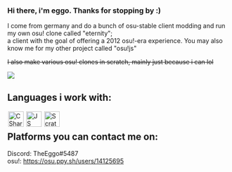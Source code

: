 ### Hi there, i'm eggo. Thanks for stopping by :)

I come from germany and do a bunch of osu-stable client modding and run my own osu! clone called "eternity";
<br>
a client with the goal of offering a 2012 osu!-era experience. You may also know me for my other project called "osu!js"

<s>I also make various osu! clones in scratch, mainly just because i can lol</s>

<img src="https://i.imgur.com/f7JxZvY.jpg"/>

## Languages i work with:
<img style="padding: 1.5px" align="left" alt="CSharp" width="35px" src="https://cdn.worldvectorlogo.com/logos/c--4.svg"/>
<img style="padding: 1.5px" align="left" alt="JS" width="35px" src="https://cdn.worldvectorlogo.com/logos/logo-javascript.svg"/>
<img style="padding: 1.5px" align="left" alt="Scratch" width="35px" src="https://image.winudf.com/v2/image1/b3JnLnNjcmF0Y2hfaWNvbl8xNTc0MjEwMDgxXzA0Ng/icon.png?w=&fakeurl=1"/>
<br>

## Platforms you can contact me on:

Discord: TheEggo#5487
<br>
osu!: https://osu.ppy.sh/users/14125695


